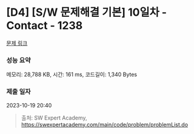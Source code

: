 # [D4] [S/W 문제해결 기본] 10일차 - Contact - 1238 

[문제 링크](https://swexpertacademy.com/main/code/problem/problemDetail.do?contestProbId=AV15B1cKAKwCFAYD) 

### 성능 요약

메모리: 28,788 KB, 시간: 161 ms, 코드길이: 1,340 Bytes

### 제출 일자

2023-10-19 20:40



> 출처: SW Expert Academy, https://swexpertacademy.com/main/code/problem/problemList.do